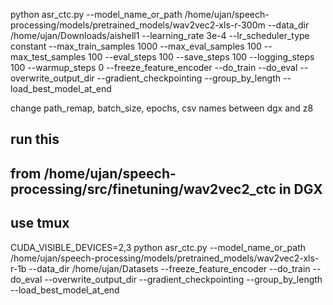 python asr_ctc.py --model_name_or_path /home/ujan/speech-processing/models/pretrained_models/wav2vec2-xls-r-300m --data_dir /home/ujan/Downloads/aishell1 --learning_rate 3e-4 --lr_scheduler_type constant --max_train_samples 1000 --max_eval_samples 100 --max_test_samples 100 --eval_steps 100 --save_steps 100 --logging_steps 100 --warmup_steps 0 --freeze_feature_encoder --do_train --do_eval --overwrite_output_dir --gradient_checkpointing --group_by_length --load_best_model_at_end

change path_remap, batch_size, epochs, csv names between dgx and z8


## run this ##
## from /home/ujan/speech-processing/src/finetuning/wav2vec2_ctc in DGX ##
## use tmux ##

CUDA_VISIBLE_DEVICES=2,3 python asr_ctc.py --model_name_or_path /home/ujan/speech-processing/models/pretrained_models/wav2vec2-xls-r-1b --data_dir /home/ujan/Datasets --freeze_feature_encoder --do_train --do_eval --overwrite_output_dir --gradient_checkpointing --group_by_length --load_best_model_at_end